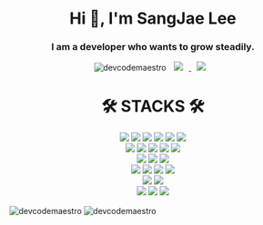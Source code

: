 <h1 align="center">Hi 👋, I'm SangJae Lee</h1>
<h3 align="center">I am a developer who wants to grow steadily.</h3>

<p align="center"> <img src="https://komarev.com/ghpvc/?username=devcodemaestro&label=Profile%20views&color=0e75b6&style=flat" alt="devcodemaestro" />
  <a href="https://luckyzi.notion.site/4d92fa81982f4fff98925464a0f94bfa">
    <img 
        src="http://img.shields.io/badge/-notion-black?style=flat&logo=Notion&link=https://www.notion.so/b25086090877423e9e5f285b72c5a8c5"
        style="height : auto; margin-left : 10px; margin-right : 10px;"/>
</a> 

  <a href="https://comp-jae.tistory.com/">
    <img 
        src="https://img.shields.io/badge/Tistory-eb531f.svg?&logo=tistory&link=https://comp-jae.tistory.com/"
        style="height : auto; margin-left : 10px; margin-right : 10px;"/>
</a>
</p>




<p align="left">
</p>

<div align=center><h1>🛠 STACKS 🛠</h1></div>

<div align=center> 
 
  <img src="https://img.shields.io/badge/html5-E34F26?style=for-the-badge&logo=html5&logoColor=white"> 
  <img src="https://img.shields.io/badge/css-1572B6?style=for-the-badge&logo=css3&logoColor=white"> 
    <img src="https://img.shields.io/badge/sass-CC6699?style=for-the-badge&logo=sass&logoColor=white"> 
  <img src="https://img.shields.io/badge/javascript-F7DF1E?style=for-the-badge&logo=javascript&logoColor=black"> 
  <img src="https://img.shields.io/badge/jquery-0769AD?style=for-the-badge&logo=jquery&logoColor=white">
   <img src="https://img.shields.io/badge/TypeScript-3178C6?style=for-the-badge&logo=TypeScript&logoColor=white"> 
  <br>
  
  
  <img src="https://img.shields.io/badge/react-61DAFB?style=for-the-badge&logo=react&logoColor=black"> 
  <img src="https://img.shields.io/badge/reacthookform-EC5990?style=for-the-badge&logo=reacthookform&logoColor=black">
 <img src="https://img.shields.io/badge/redux-764ABC?style=for-the-badge&logo=redux&logoColor=black"> 
     <img src="https://img.shields.io/badge/next.js-000000?style=for-the-badge&logo=next.js&logoColor=white"> 
  <img src="https://img.shields.io/badge/node.js-339933?style=for-the-badge&logo=Node.js&logoColor=white">
  <br>
  
  <img src="https://img.shields.io/badge/express-000000?style=for-the-badge&logo=express&logoColor=white">
   <img src="https://img.shields.io/badge/axios-5A29E4?style=for-the-badge&logo=axios&logoColor=white">
     <img src="https://img.shields.io/badge/firebase-FFCA28?style=for-the-badge&logo=firebase&logoColor=white">
  <br>
  
  <img src="https://img.shields.io/badge/bootstrap-7952B3?style=for-the-badge&logo=bootstrap&logoColor=white">
  <img src="https://img.shields.io/badge/styledcomponents-DB7093?style=for-the-badge&logo=styledcomponents&logoColor=white">
   <img src="https://img.shields.io/badge/tailwindcss-06B6D4?style=for-the-badge&logo=tailwindcss&logoColor=white">
   <img src="https://img.shields.io/badge/fontawesome-339AF0?style=for-the-badge&logo=fontawesome&logoColor=white">
  <br>

  
  <img src="https://img.shields.io/badge/github-181717?style=for-the-badge&logo=github&logoColor=white">
     <img src="https://img.shields.io/badge/git-F05032?style=for-the-badge&logo=git&logoColor=white">
       <br>
 <img src="https://img.shields.io/badge/notion-000000?style=for-the-badge&logo=notion&logoColor=white">
   <img src="https://img.shields.io/badge/slack-4A154B?style=for-the-badge&logo=slack&logoColor=white">
<img src="https://img.shields.io/badge/figma-F24E1E?style=for-the-badge&logo=figma&logoColor=white">
    
</div>

<p>
  <img align="center" src="https://github-readme-stats.vercel.app/api?username=devcodemaestro&show_icons=true&locale=en" alt="devcodemaestro" />
  <img align="center" src="https://github-readme-stats.vercel.app/api/top-langs?username=devcodemaestro&show_icons=true&locale=en&layout=compact" alt="devcodemaestro" />
</p>

<p>&nbsp;</p>

<p></p>
